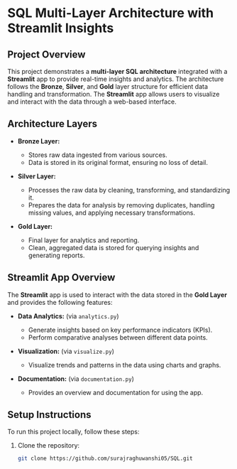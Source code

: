 
# SQL Multi-Layer Architecture with Streamlit Insights

## Project Overview

This project demonstrates a **multi-layer SQL architecture** integrated with a **Streamlit** app to provide real-time insights and analytics. The architecture follows the **Bronze**, **Silver**, and **Gold** layer structure for efficient data handling and transformation. The **Streamlit** app allows users to visualize and interact with the data through a web-based interface.


## Architecture Layers

- **Bronze Layer:**
  - Stores raw data ingested from various sources.
  - Data is stored in its original format, ensuring no loss of detail.
  
- **Silver Layer:**
  - Processes the raw data by cleaning, transforming, and standardizing it.
  - Prepares the data for analysis by removing duplicates, handling missing values, and applying necessary transformations.

- **Gold Layer:**
  - Final layer for analytics and reporting.
  - Clean, aggregated data is stored for querying insights and generating reports.

## Streamlit App Overview

The **Streamlit** app is used to interact with the data stored in the **Gold Layer** and provides the following features:

- **Data Analytics:** (via `analytics.py`)
  - Generate insights based on key performance indicators (KPIs).
  - Perform comparative analyses between different data points.
  
- **Visualization:** (via `visualize.py`)
  - Visualize trends and patterns in the data using charts and graphs.

- **Documentation:** (via `documentation.py`)
  - Provides an overview and documentation for using the app.

## Setup Instructions

To run this project locally, follow these steps:

1. Clone the repository:
   ```bash
   git clone https://github.com/surajraghuwanshi05/SQL.git
